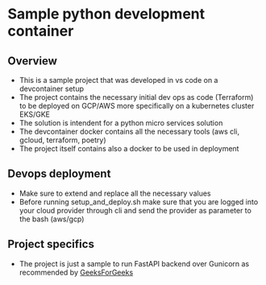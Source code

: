 # Sample python development container
## Overview
- This is a sample project that was developed in vs code on a devcontainer setup
- The project contains the necessary initial dev ops as code (Terraform) to be deployed on GCP/AWS more specifically on a kubernetes
  cluster EKS/GKE
- The solution is intendent for a python micro services solution
- The devcontainer docker contains all the necessary tools (aws cli, gcloud, terraform, poetry)
- The project itself contains also a docker to be used in deployment
## Devops deployment
- Make sure to extend and replace all the necessary values
- Before running setup_and_deploy.sh make sure that you are logged into your cloud provider through cli and send the provider as parameter to the bash (aws/gcp)
## Project specifics
- The project is just a sample to run FastAPI backend over Gunicorn as recommended by [GeeksForGeeks](https://www.geeksforgeeks.org/fast-api-gunicorn-vs-uvicorn/)